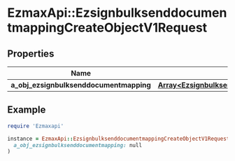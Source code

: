 # EzmaxApi::EzsignbulksenddocumentmappingCreateObjectV1Request

## Properties

| Name | Type | Description | Notes |
| ---- | ---- | ----------- | ----- |
| **a_obj_ezsignbulksenddocumentmapping** | [**Array&lt;EzsignbulksenddocumentmappingRequestCompound&gt;**](EzsignbulksenddocumentmappingRequestCompound.md) |  |  |

## Example

```ruby
require 'Ezmaxapi'

instance = EzmaxApi::EzsignbulksenddocumentmappingCreateObjectV1Request.new(
  a_obj_ezsignbulksenddocumentmapping: null
)
```

